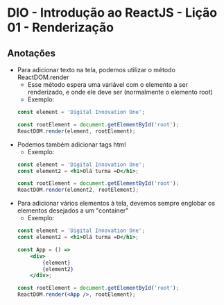 # DIO - Introdução ao ReactJS - Lição 01 - Renderização

## Anotações

- Para adicionar texto na tela, podemos utilizar o método ReactDOM.render
    - Esse método espera uma variável com o elemento a ser renderizado, e onde ele deve ser (normalmente o elemento root)
    - Exemplo:
    ```jsx
    const element = 'Digital Innovation One';

    const rootElement = document.getElementById('root');
    ReactDOM.render(element, rootElement);
    ```
- Podemos também adicionar tags html
    - Exemplo:
    ```jsx
    const element = 'Digital Innovation One';
    const element2 = <h1>Olá turma =D</h1>;

    const rootElement = document.getElementById('root');
    ReactDOM.render(element2, rootElement);
    ```
- Para adicionar vários elementos à tela, devemos sempre englobar os elementos desejados a um "container"
    - Exemplo:
    ```jsx
    const element = 'Digital Innovation One';
    const element2 = <h1>Olá turma =D</h1>;

    const App = () => 
        <div>
            {element}
            {element2}
        </div>;

    const rootElement = document.getElementById('root');
    ReactDOM.render(<App />, rootElement);
    ```